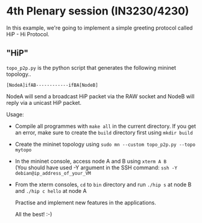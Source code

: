 # 4th Plenary session (IN3230/4230)

In this example, we're going to implement a simple greeting protocol called
HiP - Hi Protocol.

## "HiP"

`topo_p2p.py` is the python script that generates the following mininet topology..

    [NodeA]ifAB------------ifBA[NodeB]

NodeA will send a broadcast HiP packet via the RAW socket and NodeB will reply
via a unicast HiP packet.

Usage:

- Compile all programmes with `make all` in the current directory. If you get an
  error, make sure to create the `build` directory first using `mkdir build`
- Create the mininet topology using `sudo mn --custom topo_p2p.py --topo mytopo`
- In the mininet console, access node A and B using `xterm A B`  
  (You should have used -Y argument in the SSH command:
  `ssh -Y debian@ip_address_of_your_VM`
- From the xterm consoles, `cd` to `bin` directory and run `./hip s` at node B and
  `./hip c hello` at node A

  Practise and implement new features in the applications.

  All the best! :-)
